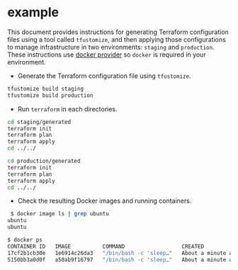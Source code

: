 # example

This document provides instructions for generating Terraform configuration files using a tool called `tfustomize`, and then applying those configurations to manage infrastructure in two environments: `staging` and `production`. These instructions use [docker provider](https://registry.terraform.io/providers/kreuzwerker/docker/latest) so `docker` is required in your environment.

- Generate the Terraform configuration file using `tfustomize`.

```sh
tfustomize build staging
tfustomize build production
```

- Run `terraform` in each directories.

```sh
cd staging/generated
terraform init
terraform plan
terraform apply
cd ../../
```

```sh
cd production/generated
terraform init
terraform plan
terraform apply
cd ../../
```

- Check the resulting Docker images and running containers.

```sh
 $ docker image ls | grep ubuntu
ubuntu                                                                                  latest                                     a50ab9f16797   4 days ago      69.2MB
ubuntu                                                                                  24.04                                      1e6914c26da3   5 days ago      99.6MB

$ docker ps
CONTAINER ID   IMAGE          COMMAND                  CREATED              STATUS              PORTS     NAMES
17cf2b1cb30e   1e6914c26da3   "/bin/bash -c 'sleep…"   About a minute ago   Up About a minute             foo-production
5150bb3a0d0f   a50ab9f16797   "/bin/bash -c 'sleep…"   About a minute ago   Up About a minute             foo-staging
```
